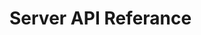 # Server API Referance

<!-- Load the latest Swagger UI code and style from npm using unpkg.com -->
<script src="https://unpkg.com/swagger-ui-dist@3/swagger-ui-bundle.js"></script>
<link rel="stylesheet" type="text/css" href="https://unpkg.com/swagger-ui-dist@3/swagger-ui.css"/>
<title>My New API</title>

<div id="swagger-ui"></div> <!-- Div to hold the UI component -->
<script>
    window.onload = function () {
        // Begin Swagger UI call region
        const ui = SwaggerUIBundle({
            url: "../../api/fsfplink.v1.yaml", //Location of Open API spec in the repo
            dom_id: '#swagger-ui',
            deepLinking: true,
            presets: [
                SwaggerUIBundle.presets.apis,
                SwaggerUIBundle.SwaggerUIStandalonePreset
            ],
            plugins: [
                SwaggerUIBundle.plugins.DownloadUrl
            ],
        })
        window.ui = ui
    }
</script>

